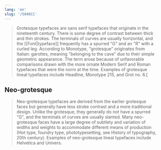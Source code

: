 ```yaml
---
lang: 'en'
slug: '/5046CC'
---
```


> Grotesque typefaces are sans serif typefaces that originate in the nineteenth century. There is some degree of contrast between thick and thin strokes. The terminals of curves are usually horizontal, and the [[Font|typeface]] frequently has a spurred "G" and an "R" with a curled leg. According to Monotype, "grotesque" originates from Italian: garottes, meaning "belonging to the cave" due to their simple geometric appearance. The term arose because of unfavorable comparisons drawn with the more ornate Modern Serif and Roman typefaces that were the norm at the time. Examples of grotesque lineal typefaces include Headline, Monotype 215, and Grot no. 6.[

## Neo-grotesque

> Neo-grotesque typefaces are derived from the earlier grotesque faces but generally have less stroke contrast and a more traditional design. Unlike the grotesque, they generally do not have a spurred "G", and the terminals of curves are usually slanted. Many neo-grotesque faces have a large degree of subtlety and variation of widths and weights to accommodate different means of production (Hot type, foundry type, phototypesetting, see History of typography, 20th century). Examples of neo-grotesque lineal typefaces include Helvetica and Univers.
